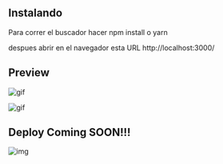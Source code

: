 ## Instalando

Para correr el buscador hacer npm install o yarn

despues abrir en el navegador esta URL http://localhost:3000/

## Preview

![gif](https://i.giphy.com/media/Kbhjg4HrQAQADh5Ikn/giphy.webp)

![gif](https://i.giphy.com/media/2bhjoIQy9hglvQbBEG/giphy.webp)

## Deploy Coming SOON!!!

![img](https://static.wikia.nocookie.net/looneytunes/images/e/e1/All.jpg/revision/latest?cb=20150313020828)
